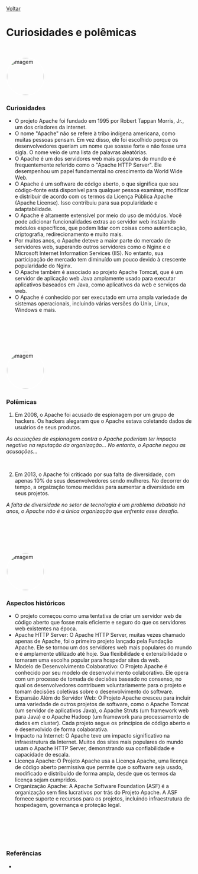 [Voltar](intro.md)

# Curiosidades e polêmicas
&nbsp;

<img src="https://www.thinkingtech.in/wp-content/uploads/2016/11/Robert-Morris.jpg" alt="Imagem" style="border: 2px solid white; border-radius: 50%; width: 100px;" />

### Curiosidades
- O projeto Apache foi fundado em 1995 por Robert Tappan Morris, Jr., um dos criadores da internet.
- O nome "Apache" não se refere à tribo indígena americana, como muitas pessoas pensam. Em vez disso, ele foi escolhido porque os desenvolvedores queriam um nome que soasse forte e não fosse uma sigla. O nome veio de uma lista de palavras aleatórias.
- O Apache é um dos servidores web mais populares do mundo e é frequentemente referido como o "Apache HTTP Server". Ele desempenhou um papel fundamental no crescimento da World Wide Web.
- O Apache é um software de código aberto, o que significa que seu código-fonte está disponível para qualquer pessoa examinar, modificar e distribuir de acordo com os termos da Licença Pública Apache (Apache License). Isso contribuiu para sua popularidade e adaptabilidade.
- O Apache é altamente extensível por meio do uso de módulos. Você pode adicionar funcionalidades extras ao servidor web instalando módulos específicos, que podem lidar com coisas como autenticação, criptografia, redirecionamento e muito mais.
- Por muitos anos, o Apache deteve a maior parte do mercado de servidores web, superando outros servidores como o Nginx e o Microsoft Internet Information Services (IIS). No entanto, sua participação de mercado tem diminuído um pouco devido à crescente popularidade do Nginx.
- O Apache também é associado ao projeto Apache Tomcat, que é um servidor de aplicação web Java amplamente usado para executar aplicativos baseados em Java, como aplicativos da web e serviços da web.
- O Apache é conhecido por ser executado em uma ampla variedade de sistemas operacionais, incluindo várias versões do Unix, Linux, Windows e mais.

&nbsp;
---
&nbsp;

<img src="https://www.zdnet.com/a/img/resize/adafeb35bd4365f6092aad5787c0df5a9841431e/2021/09/15/9be6a646-a50d-4bb8-a55d-60ed5acfc871/women-developers-pay-euqality-coding-programmers-gender-pay-gap.jpg?auto=webp&fit=crop&height=1200&width=1200" alt="Imagem" style="border: 2px solid white; border-radius: 50%; width: 100px;" />

### Polêmicas

1. Em 2008, o Apache foi acusado de espionagem por um grupo de hackers. Os hackers alegaram que o Apache estava coletando dados de usuários de seus produtos. 

*As acusações de espionagem contra o Apache poderiam ter impacto negativo na reputação da organização... No entanto, o Apache negou as acusações...*

&nbsp;

2. Em 2013, o Apache foi criticado por sua falta de diversidade, com apenas 10% de seus desenvolvedores sendo mulheres. No decorrer do tempo, a orgaização tomou medidas para aumentar a diversidade em seus projetos.

*A falta de diversidade no setor de tecnologia é um problema debatido há anos, o Apache não é a única organização que enfrenta esse desafio.*

&nbsp;
---
&nbsp;

<img src="https://schiller.edu/uploads/media/1-1-medium/08/928-Bs-Computer-Science-web.jpg?v=1-0" alt="Imagem" style="border: 2px solid white; border-radius: 50%; width: 100px;" />

### Aspectos históricos
- O projeto começou como uma tentativa de criar um servidor web de código aberto que fosse mais eficiente e seguro do que os servidores web existentes na época.
- Apache HTTP Server: O Apache HTTP Server, muitas vezes chamado apenas de Apache, foi o primeiro projeto lançado pela Fundação Apache. Ele se tornou um dos servidores web mais populares do mundo e é amplamente utilizado até hoje. Sua flexibilidade e extensibilidade o tornaram uma escolha popular para hospedar sites da web.
- Modelo de Desenvolvimento Colaborativo: O Projeto Apache é conhecido por seu modelo de desenvolvimento colaborativo. Ele opera com um processo de tomada de decisões baseado no consenso, no qual os desenvolvedores contribuem voluntariamente para o projeto e tomam decisões coletivas sobre o desenvolvimento do software.
- Expansão Além do Servidor Web: O Projeto Apache cresceu para incluir uma variedade de outros projetos de software, como o Apache Tomcat (um servidor de aplicativos Java), o Apache Struts (um framework web para Java) e o Apache Hadoop (um framework para processamento de dados em cluster). Cada projeto segue os princípios de código aberto e é desenvolvido de forma colaborativa.
- Impacto na Internet: O Apache teve um impacto significativo na infraestrutura da Internet. Muitos dos sites mais populares do mundo usam o Apache HTTP Server, demonstrando sua confiabilidade e capacidade de escala.
- Licença Apache: O Projeto Apache usa a Licença Apache, uma licença de código aberto permissiva que permite que o software seja usado, modificado e distribuído de forma ampla, desde que os termos da licença sejam cumpridos.
- Organização Apache: A Apache Software Foundation (ASF) é a organização sem fins lucrativos por trás do Projeto Apache. A ASF fornece suporte e recursos para os projetos, incluindo infraestrutura de hospedagem, governança e proteção legal.

&nbsp;
---
&nbsp;

### Referências
[^1]: https://httpd.apache.org/docs/2.4/misc/rewritehistory.html
[^1]: https://www.apache.org/
[^1]: https://www.apache.org/licenses/LICENSE-2.0
-

